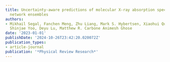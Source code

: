 ```yaml
---
title: Uncertainty-aware predictions of molecular X-ray absorption spectra using neural
  network ensembles
authors:
- Mikhail Segal, Fanchen Meng, Zhu Liang, Mark S. Hybertsen, Xiaohui Qu, Eli Stavitski,
  Shinjae Yoo, Deyu Lu, Matthew R. Carbone Animesh Ghose
date: '2023-01-01'
publishDate: '2024-10-26T23:42:20.020072Z'
publication_types:
- article-journal
publication: '*Physical Review Research*'
---
```

